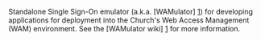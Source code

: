 Standalone Single Sign-On emulator (a.k.a. [WAMulator] [1]) for developing applications for deployment into the Church's Web Access Management (WAM) environment. See the [WAMulator wiki] [1] for more information.


   [1]: http://tech.lds.org/wiki/WAMulator        "Wamulator"

